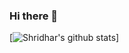 ### Hi there 👋

[![Shridhar's github stats](https://github-readme-stats.vercel.app/api?username=shridarpatil&count_private=true&show_icons=true&theme=radical)]
<!--
**shridarpatil/shridarpatil** is a ✨ _special_ ✨ repository because its `README.md` (this file) appears on your GitHub profile.

Here are some ideas to get you started:

- 🔭 I’m currently working on ...
- 🌱 I’m currently learning ...
- 👯 I’m looking to collaborate on ...
- 🤔 I’m looking for help with ...
- 💬 Ask me about ...
- 📫 How to reach me: ...
- 😄 Pronouns: ...
- ⚡ Fun fact: ...
-->
